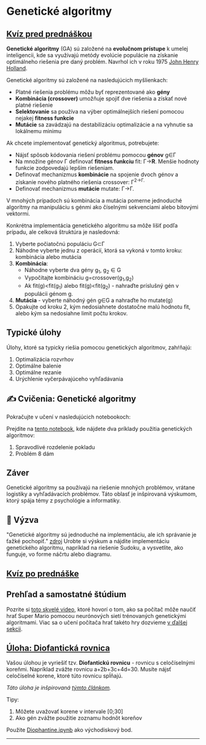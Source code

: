 <!--
CO_OP_TRANSLATOR_METADATA:
{
  "original_hash": "6bbd632dfe6c62e5f66bb51fd78c174a",
  "translation_date": "2025-09-23T14:01:02+00:00",
  "source_file": "lessons/6-Other/21-GeneticAlgorithms/README.md",
  "language_code": "sk"
}
-->
# Genetické algoritmy

## [Kvíz pred prednáškou](https://ff-quizzes.netlify.app/en/ai/quiz/41)

**Genetické algoritmy** (GA) sú založené na **evolučnom prístupe** k umelej inteligencii, kde sa využívajú metódy evolúcie populácie na získanie optimálneho riešenia pre daný problém. Navrhol ich v roku 1975 [John Henry Holland](https://wikipedia.org/wiki/John_Henry_Holland).

Genetické algoritmy sú založené na nasledujúcich myšlienkach:

* Platné riešenia problému môžu byť reprezentované ako **gény**
* **Kombinácia (crossover)** umožňuje spojiť dve riešenia a získať nové platné riešenie
* **Selektovanie** sa používa na výber optimálnejších riešení pomocou nejakej **fitness funkcie**
* **Mutácie** sa zavádzajú na destabilizáciu optimalizácie a na vyhnutie sa lokálnemu minimu

Ak chcete implementovať genetický algoritmus, potrebujete:

* Nájsť spôsob kódovania riešení problému pomocou **génov** g&in;&Gamma;
* Na množine génov &Gamma; definovať **fitness funkciu** fit: &Gamma;&rightarrow;**R**. Menšie hodnoty funkcie zodpovedajú lepším riešeniam.
* Definovať mechanizmus **kombinácie** na spojenie dvoch génov a získanie nového platného riešenia crossover: &Gamma;<sup>2</sub>&rightarrow;&Gamma;.
* Definovať mechanizmus **mutácie** mutate: &Gamma;&rightarrow;&Gamma;.

V mnohých prípadoch sú kombinácia a mutácia pomerne jednoduché algoritmy na manipuláciu s génmi ako číselnými sekvenciami alebo bitovými vektormi.

Konkrétna implementácia genetického algoritmu sa môže líšiť podľa prípadu, ale celková štruktúra je nasledovná:

1. Vyberte počiatočnú populáciu G&subset;&Gamma;
2. Náhodne vyberte jednu z operácií, ktorá sa vykoná v tomto kroku: kombinácia alebo mutácia
3. **Kombinácia**:
   * Náhodne vyberte dva gény g<sub>1</sub>, g<sub>2</sub> &in; G
   * Vypočítajte kombináciu g=crossover(g<sub>1</sub>,g<sub>2</sub>)
   * Ak fit(g)<fit(g<sub>1</sub>) alebo fit(g)<fit(g<sub>2</sub>) - nahraďte príslušný gén v populácii génom g.
4. **Mutácia** - vyberte náhodný gén g&in;G a nahraďte ho mutate(g)
5. Opakujte od kroku 2, kým nedosiahnete dostatočne malú hodnotu fit, alebo kým sa nedosiahne limit počtu krokov.

## Typické úlohy

Úlohy, ktoré sa typicky riešia pomocou genetických algoritmov, zahŕňajú:

1. Optimalizácia rozvrhov
1. Optimálne balenie
1. Optimálne rezanie
1. Urýchlenie vyčerpávajúceho vyhľadávania

## ✍️ Cvičenia: Genetické algoritmy

Pokračujte v učení v nasledujúcich notebookoch:

Prejdite na [tento notebook](Genetic.ipynb), kde nájdete dva príklady použitia genetických algoritmov:

1. Spravodlivé rozdelenie pokladu
1. Problém 8 dám

## Záver

Genetické algoritmy sa používajú na riešenie mnohých problémov, vrátane logistiky a vyhľadávacích problémov. Táto oblasť je inšpirovaná výskumom, ktorý spája témy z psychológie a informatiky.

## 🚀 Výzva

"Genetické algoritmy sú jednoduché na implementáciu, ale ich správanie je ťažké pochopiť." [zdroj](https://wikipedia.org/wiki/Genetic_algorithm) Urobte si výskum a nájdite implementáciu genetického algoritmu, napríklad na riešenie Sudoku, a vysvetlite, ako funguje, vo forme náčrtu alebo diagramu.

## [Kvíz po prednáške](https://ff-quizzes.netlify.app/en/ai/quiz/42)

## Prehľad a samostatné štúdium

Pozrite si [toto skvelé video](https://www.youtube.com/watch?v=qv6UVOQ0F44), ktoré hovorí o tom, ako sa počítač môže naučiť hrať Super Mario pomocou neurónových sietí trénovaných genetickými algoritmami. Viac sa o učení počítača hrať takéto hry dozvieme [v ďalšej sekcii](../22-DeepRL/README.md).

## [Úloha: Diofantická rovnica](Diophantine.ipynb)

Vašou úlohou je vyriešiť tzv. **Diofantickú rovnicu** - rovnicu s celočíselnými koreňmi. Napríklad zvážte rovnicu a+2b+3c+4d=30. Musíte nájsť celočíselné korene, ktoré túto rovnicu spĺňajú.

*Táto úloha je inšpirovaná [týmto článkom](https://habr.com/post/128704/).*

Tipy:

1. Môžete uvažovať korene v intervale [0;30]
1. Ako gén zvážte použitie zoznamu hodnôt koreňov

Použite [Diophantine.ipynb](Diophantine.ipynb) ako východiskový bod.

---

